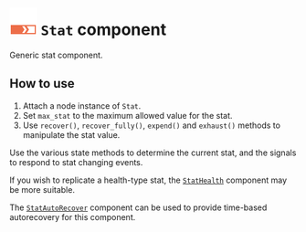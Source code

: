 # <img src="../icons/stat.svg" width="48" height="48"> `Stat` component

Generic stat component.

## How to use

1. Attach a node instance of `Stat`.
2. Set `max_stat` to the maximum allowed value for the stat.
3. Use `recover()`, `recover_fully()`, `expend()` and
`exhaust()` methods to manipulate the stat value.

Use the various state methods to determine the current stat, and the
signals to respond to stat changing events.

If you wish to replicate a health-type stat, the [`StatHealth`](StatHealth.md) component may be more suitable.

The [`StatAutoRecover`](StatAutoRecover.md) component can be used to provide time-based autorecovery for this component.
